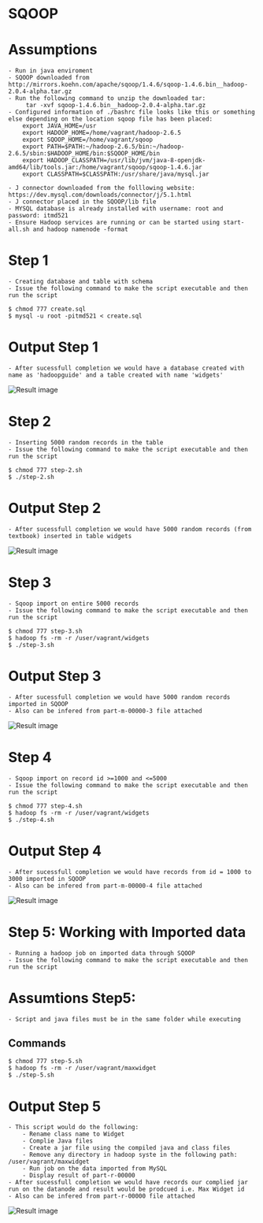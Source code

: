 # SQOOP

# Assumptions
    
    - Run in java enviroment
    - SQOOP downloaded from http://mirrors.koehn.com/apache/sqoop/1.4.6/sqoop-1.4.6.bin__hadoop-2.0.4-alpha.tar.gz
    - Run the following command to unzip the downloaded tar:
         tar -xvf sqoop-1.4.6.bin__hadoop-2.0.4-alpha.tar.gz
    - Configured information of ./bashrc file looks like this or something else depending on the location sqoop file has been placed:
        export JAVA_HOME=/usr
        export HADOOP_HOME=/home/vagrant/hadoop-2.6.5
        export SQOOP_HOME=/home/vagrant/sqoop
        export PATH=$PATH:~/hadoop-2.6.5/bin:~/hadoop-2.6.5/sbin:$HADOOP_HOME/bin:$SQOOP_HOME/bin
        export HADOOP_CLASSPATH=/usr/lib/jvm/java-8-openjdk-amd64/lib/tools.jar:/home/vagrant/sqoop/sqoop-1.4.6.jar
        export CLASSPATH=$CLASSPATH:/usr/share/java/mysql.jar
        
    - J connector downloaded from the folllowing website: https://dev.mysql.com/downloads/connector/j/5.1.html
    - J connector placed in the SQOOP/lib file
    - MYSQL database is already installed with username: root and password: itmd521
    - Ensure Hadoop services are running or can be started using start-all.sh and hadoop namenode -format
    
# Step 1

    - Creating database and table with schema
    - Issue the following command to make the script executable and then run the script
    
    $ chmod 777 create.sql
    $ mysql -u root -pitmd521 < create.sql
    

# Output Step 1

    - After sucessfull completion we would have a database created with name as 'hadoopguide' and a table created with name 'widgets'

![Result image](https://github.com/illinoistech-itm/bshah40/blob/master/ITMD-521/Week-11/1.png)
        
# Step 2

    - Inserting 5000 random records in the table
    - Issue the following command to make the script executable and then run the script
    
    $ chmod 777 step-2.sh
    $ ./step-2.sh
    
# Output Step 2

    - After sucessfull completion we would have 5000 random records (from textbook) inserted in table widgets

![Result image](https://github.com/illinoistech-itm/bshah40/blob/master/ITMD-521/Week-11/2.png)


# Step 3

    - Sqoop import on entire 5000 records
    - Issue the following command to make the script executable and then run the script
    
    $ chmod 777 step-3.sh
    $ hadoop fs -rm -r /user/vagrant/widgets
    $ ./step-3.sh

# Output Step 3

    - After sucessfull completion we would have 5000 random records imported in SQOOP
    - Also can be infered from part-m-00000-3 file attached
    
![Result image](https://github.com/illinoistech-itm/bshah40/blob/master/ITMD-521/Week-11/3.png)

# Step 4

    - Sqoop import on record id >=1000 and <=5000
    - Issue the following command to make the script executable and then run the script

    $ chmod 777 step-4.sh
    $ hadoop fs -rm -r /user/vagrant/widgets
    $ ./step-4.sh

# Output Step 4

    - After sucessfull completion we would have records from id = 1000 to 3000 imported in SQOOP
    - Also can be infered from part-m-00000-4 file attached

![Result image](https://github.com/illinoistech-itm/bshah40/blob/master/ITMD-521/Week-11/4.png)

# Step 5: Working with Imported data

    - Running a hadoop job on imported data through SQOOP
    - Issue the following command to make the script executable and then run the script

# Assumtions Step5:

    - Script and java files must be in the same folder while executing
    
##  Commands
    $ chmod 777 step-5.sh
    $ hadoop fs -rm -r /user/vagrant/maxwidget
    $ ./step-5.sh
    
    
# Output Step 5

    - This script would do the following:
        - Rename class name to Widget
        - Complie Java files
        - Create a jar file using the compiled java and class files
        - Remove any directory in hadoop syste in the following path: /user/vagrant/maxwidget
        - Run job on the data imported from MySQL
        - Display result of part-r-00000
    - After sucessfull completion we would have records our complied jar run on the datanode and result would be prodcued i.e. Max Widget id
    - Also can be infered from part-r-00000 file attached

![Result image](https://github.com/illinoistech-itm/bshah40/blob/master/ITMD-521/Week-11/5.png)

